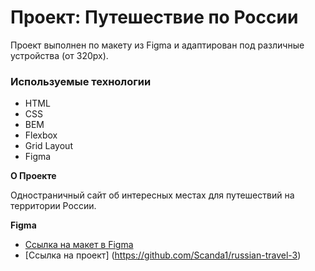 # Проект: Путешествие по России

Проект выполнен по макету из Figma и адаптирован под различные устройства (от 320px).

### Используемые технологии 
* HTML
* CSS
* BEM
* Flexbox
* Grid Layout
* Figma


**О Проекте**

Одностраничный сайт об интересных местах для путешествий на территории России.

**Figma**

* [Ссылка на макет в Figma](https://www.figma.com/file/5S2WSbEFL6awjVWJ0NWL8Q/Sprint-3_-Russia-_-desktop-mobile?node-id=28503%3A0)
* [Ссылка на проект] (https://github.com/Scanda1/russian-travel-3)


